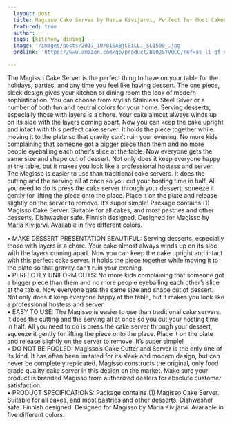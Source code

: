 ```yaml
---
  layout: post
  title: Magisso Cake Server By Maria Kivijarvi, Perfect for Most Cakes, Pies, and Pastries, Stainless Steel
  featured: true
  author: 
  tags: [kitchen, dining]
  image: '/images/posts/2017_10/81SABjCEiLL._SL1500_.jpg'
  prdlink: 'https://www.amazon.com/gp/product/B002SYVQCC/ref=as_li_qf_sp_asin_il_tl?ie=UTF8&tag=ehdwhqkr-20&camp=1789&creative=9325&linkCode=as2&creativeASIN=B002SYVQCC&linkId=c5abecb00ddcb9fc5fb92a8e174b7caa'

---
```


The Magisso Cake Server is the perfect thing to have on your table for the holidays, parties, and any time you feel like having dessert. The one piece, sleek design gives your kitchen or dining room the look of modern sophistication. You can choose from stylish Stainless Steel Silver or a number of both fun and neutral colors for your home. Serving desserts, especially those with layers is a chore. Your cake almost always winds up on its side with the layers coming apart. Now you can keep the cake upright and intact with this perfect cake server. It holds the piece together while moving it to the plate so that gravity can’t ruin your evening. No more kids complaining that someone got a bigger piece than them and no more people eyeballing each other’s slice at the table. Now everyone gets the same size and shape cut of dessert. Not only does it keep everyone happy at the table, but it makes you look like a professional hostess and server. The Magisso is easier to use than traditional cake servers. It does the cutting and the serving all at once so you cut your hosting time in half. All you need to do is press the cake server through your dessert, squeeze it gently for lifting the piece onto the place. Place it on the plate and release slightly on the server to remove. It’s super simple! Package contains (1) Magisso Cake Server. Suitable for all cakes, and most pastries and other desserts. Dishwasher safe. Finnish designed. Designed for Magisso by Maria Kivijärvi. Available in five different colors.


• MAKE DESSERT PRESENTATION BEAUTIFUL: Serving desserts, especially those with layers is a chore. Your cake almost always winds up on its side with the layers coming apart. Now you can keep the cake upright and intact with this perfect cake server. It holds the piece together while moving it to the plate so that gravity can’t ruin your evening.<br>
• PERFECTLY UNIFORM CUTS: No more kids complaining that someone got a bigger piece than them and no more people eyeballing each other’s slice at the table. Now everyone gets the same size and shape cut of dessert. Not only does it keep everyone happy at the table, but it makes you look like a professional hostess and server.<br>
• EASY TO USE: The Magisso is easier to use than traditional cake servers. It does the cutting and the serving all at once so you cut your hosting time in half. All you need to do is press the cake server through your dessert, squeeze it gently for lifting the piece onto the place. Place it on the plate and release slightly on the server to remove. It’s super simple!<br>
• DO NOT BE FOOLED: Magisso’s Cake Cutter and Server is the only one of its kind. It has often been imitated for its sleek and modern design, but can never be completely replicated. Magisso constructs the original, only food grade quality cake server in this design on the market. Make sure your product is branded Magisso from authorized dealers for absolute customer satisfaction.<br>
• PRODUCT SPECIFICATIONS: Package contains (1) Magisso Cake Server. Suitable for all cakes, and most pastries and other desserts. Dishwasher safe. Finnish designed. Designed for Magisso by Maria Kivijärvi. Available in five different colors.<br>